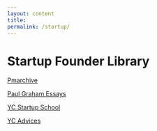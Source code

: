 ```yaml
---
layout: content
title: 
permalink: /startup/
---
```


# Startup Founder Library


[Pmarchive](https://pmarchive.com/)

[Paul Graham Essays](http://www.paulgraham.com/articles.html)

[YC Startup School](https://www.startupschool.org/library)

[YC Advices](https://blog.ycombinator.com/category/advice/)

